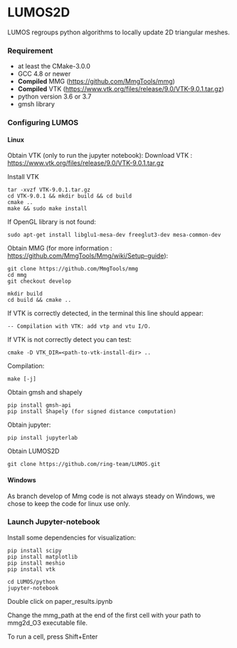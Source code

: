 # LUMOS2D
LUMOS regroups python algorithms to locally update 2D triangular meshes. 

### Requirement ###

* at least the CMake-3.0.0
* GCC 4.8 or newer
* **Compiled** MMG (https://github.com/MmgTools/mmg)
* **Compiled** VTK (https://www.vtk.org/files/release/9.0/VTK-9.0.1.tar.gz)
* python version 3.6 or 3.7
* gmsh library

### Configuring LUMOS ###

#### Linux ####
Obtain VTK (only to run the jupyter notebook):
Download VTK : https://www.vtk.org/files/release/9.0/VTK-9.0.1.tar.gz

Install VTK
```
tar -xvzf VTK-9.0.1.tar.gz
cd VTK-9.0.1 && mkdir build && cd build
cmake ..
make && sudo make install 
```

If OpenGL library is not found:
```
sudo apt-get install libglu1-mesa-dev freeglut3-dev mesa-common-dev
```

Obtain MMG (for more information : https://github.com/MmgTools/Mmg/wiki/Setup-guide):

```
git clone https://github.com/MmgTools/mmg
cd mmg
git checkout develop
```
```
mkdir build
cd build && cmake ..
```

If VTK is correctly detected, in the terminal this line should appear:
```
-- Compilation with VTK: add vtp and vtu I/O.
```

If VTK is not correctly detect you can test:
``` 
cmake -D VTK_DIR=<path-to-vtk-install-dir> ..
```

Compilation:
```
make [-j]
```

Obtain gmsh and shapely
```
pip install gmsh-api
pip install Shapely (for signed distance computation)
```

Obtain jupyter:
```
pip install jupyterlab
```

Obtain LUMOS2D
```
git clone https://github.com/ring-team/LUMOS.git
```

#### Windows ####

As branch develop of Mmg code is not always steady on Windows, we chose to keep the code for linux use only.


### Launch Jupyter-notebook ###
Install some dependencies for visualization:
```
pip install scipy
pip install matplotlib
pip install meshio
pip install vtk
```

```
cd LUMOS/python
jupyter-notebook
```
Double click on paper_results.ipynb

Change the mmg_path at the end of the first cell with your path to mmg2d_O3 executable file.

To run a cell, press Shift+Enter 

